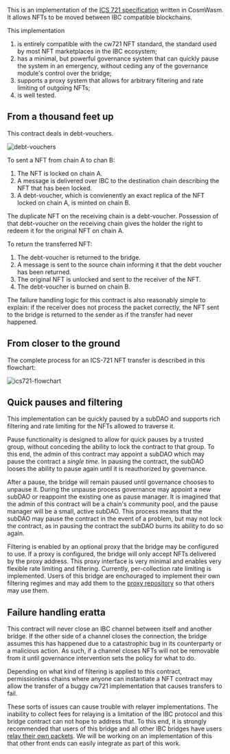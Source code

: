 This is an implementation of the [ICS 721
specification](https://github.com/cosmos/ibc/tree/master/spec/app/ics-721-nft-transfer)
written in CosmWasm. It allows NFTs to be moved between IBC compatible
blockchains.

This implementation

1. is entirely compatible with the cw721 NFT standard, the standard
   used by most NFT marketplaces in the IBC ecosystem;
2. has a minimal, but powerful governance system that can quickly
   pause the system in an emergency, without ceding any of the
   governance module's control over the bridge;
3. supports a proxy system that allows for arbitrary filtering and
   rate limiting of outgoing NFTs;
4. is well tested.

## From a thousand feet up

This contract deals in debt-vouchers.

![debt-vouchers](https://user-images.githubusercontent.com/30676292/210026430-ab673969-23b7-4ffd-964c-d22453e5adeb.png)

To sent a NFT from chain A to chan B:

1. The NFT is locked on chain A.
2. A message is delivered over IBC to the destination chain describing
   the NFT that has been locked.
3. A debt-voucher, which is convienently an exact replica of the NFT
   locked on chain A, is minted on chain B.

The duplicate NFT on the receiving chain is a debt-voucher. Possession
of that debt-voucher on the receiving chain gives the holder the right
to redeem it for the original NFT on chain A.

To return the transferred NFT:

1. The debt-voucher is returned to the bridge.
2. A message is sent to the source chain informing it that the debt
   voucher has been returned.
3. The original NFT is unlocked and sent to the receiver of the NFT.
4. The debt-voucher is burned on chain B.

The failure handling logic for this contract is also reasonably simple
to explain: if the receiver does not process the packet correctly, the
NFT sent to the bridge is returned to the sender as if the transfer
had never happened.

## From closer to the ground

The complete process for an ICS-721 NFT transfer is described in this
flowchart:

![ics721-flowchart](https://user-images.githubusercontent.com/30676292/195717720-8d0629c1-dcdb-4f99-8ffd-b828dc1a216d.png)

## Quick pauses and filtering

This implementation can be quickly paused by a subDAO and supports
rich filtering and rate limiting for the NFTs allowed to traverse it.

Pause functionality is designed to allow for quick pauses by a trusted
group, without conceding the ability to lock the contract to that
group. To this end, the admin of this contract may appoint a subDAO
which may pause the contract a _single time_. In pausing the contract,
the subDAO looses the ability to pause again until it is reauthorized
by governance.

After a pause, the bridge will remain paused until governance chooses
to unpause it. During the unpause process governance may appoint a new
subDAO or reappoint the existing one as pause manager. It is imagined
that the admin of this contract will be a chain's community pool, and
the pause manager will be a small, active subDAO. This process means
that the subDAO may pause the contract in the event of a problem, but
may not lock the contract, as in pausing the contract the subDAO burns
its ability to do so again.

Filtering is enabled by an optional proxy that the bridge may be
configured to use. If a proxy is configured, the bridge will only
accept NFTs delivered by the proxy address. This proxy interface is
very minimal and enables very flexible rate limiting and
filtering. Currently, per-collection rate limiting is
implemented. Users of this bridge are enchouraged to implement their
own filtering regimes and may add them to the [proxy
repository](https://github.com/0xekez/cw721-proxy) so that others may
use them.

## Failure handling eratta

This contract will never close an IBC channel between itself and
another bridge. If the other side of a channel closes the connection,
the bridge assumes this has happened due to a catastrophic bug in its
counterparty or a malicious action. As such, if a channel closes NFTs
will not be removable from it until governance intervention sets the
policy for what to do.

Depending on what kind of filtering is applied to this contract,
permissionless chains where anyone can instantiate a NFT contract may
allow the transfer of a buggy cw721 implementation that causes
transfers to fail.

These sorts of issues can cause trouble with relayer
implementations. The inability to collect fees for relaying is a
limitation of the IBC protocol and this bridge contract can not hope
to address that. To this end, it is strongly recommended that users of
this bridge and all other IBC bridges have users [relay their own
packets](https://github.com/DA0-DA0/dao-dao-ui/issues/885). We will be
working on an implementation of this that other front ends can easily
integrate as part of this work.
